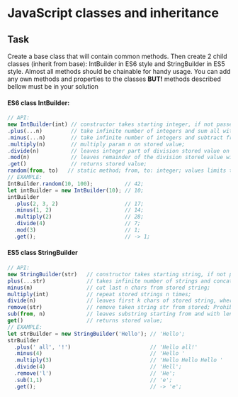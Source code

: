 # JavaScript classes and inheritance

## Task
Create a base class that will contain common methods. Then create 2 child classes (inherit from base): IntBuilder in ES6 style and StringBuilder in ES5 style. Almost all methods should be chainable for handy usage. You can add any own methods and properties to the classes **BUT!** methods described bellow must be in your solution

#### ES6 class IntBuilder:
```javascript
// API:
new IntBuilder(int) // constructor takes starting integer, if not passed starts with 0;
.plus(...n)         // take infinite number of integers and sum all with stored value;
.minus(...n)        // take infinite number of integers and subtract from stored value; 
.multiply(n)        // multiply param n on stored value;
.divide(n)          // leaves integer part of division stored value on n; 
.mod(n)             // leaves remainder of the division stored value with on n;
.get()              // returns stored value;
random(from, to)   // static method; from, to: integer; values limits the range of random values; 
// EXAMPLE:
IntBuilder.random(10, 100);          // 42;
let intBuilder = new IntBuilder(10); // 10;
intBuilder
  .plus(2, 3, 2)                     // 17;
  .minus(1, 2)                       // 14;
  .multiply(2)                       // 28;
  .divide(4)                         // 7;
  .mod(3)                            // 1;
  .get();                            // -> 1;
```

#### ES5 class StringBuilder
```javascript
// API:
new StringBuilder(str)   // constructor takes starting string, if not passed starts with '';
plus(...str)             // takes infinite number of strings and concat with stored string;
minus(n)                 // cut last n chars from stored string;
multiply(int)            // repeat stored strings n times;
divide(n)                // leaves first k chars of stored string, where k = Math.floor(str.length / n);
remove(str)              // remove taken string str from stored; Prohibited to use String.prototype.replace(); 
sub(from, n)             // leaves substring starting from and with length n;
get()                    // returns stored value;
// EXAMPLE:
let strBuilder = new StringBuilder('Hello'); // 'Hello';
strBuilder
  .plus(' all', '!')                         // 'Hello all!'
  .minus(4)                                  // 'Hello '
  .multiply(3)                               // 'Hello Hello Hello '
  .divide(4)                                 // 'Hell';
  .remove('l')                               // 'He';
  .sub(1,1)                                  // 'e';
  .get();                                    // -> 'e';
```
